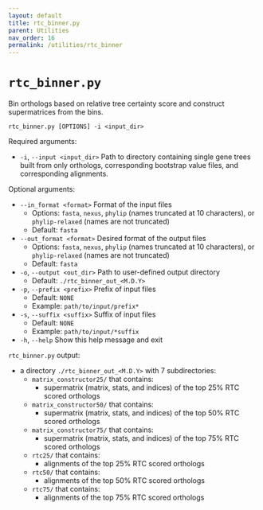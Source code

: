 ```yaml
---
layout: default
title: rtc_binner.py
parent: Utilities
nav_order: 16
permalink: /utilities/rtc_binner
---
```


# `rtc_binner.py`

Bin orthologs based on relative tree certainty score and construct supermatrices from the bins.

`rtc_binner.py [OPTIONS] -i <input_dir>`

Required arguments:
- `-i`, `--input <input_dir>` Path to directory containing single gene trees built from only orthologs, corresponding bootstrap value files, and corresponding alignments.

Optional arguments:
- `--in_format <format>` Format of the input files
  - Options: `fasta`, `nexus`, `phylip` (names truncated at 10 characters), or `phylip-relaxed` (names are not truncated)
  - Default: `fasta`
- `--out_format <format>` Desired format of the output files
  - Options: `fasta`, `nexus`, `phylip` (names truncated at 10 characters), or `phylip-relaxed` (names are not truncated)
  - Default: `fasta`
- `-o`, `--output <out_dir>` Path to user-defined output directory
  - Default: `./rtc_binner_out_<M.D.Y>`
- `-p`, `--prefix <prefix>` Prefix of input files
  - Default: `NONE`
  - Example: `path/to/input/prefix*`
- `-s`, `--suffix <suffix>` Suffix of input files
  - Default: `NONE`
  - Example: `path/to/input/*suffix`
- `-h`, `--help` Show this help message and exit

`rtc_binner.py` output:
- a directory `./rtc_binner_out_<M.D.Y>` with 7 subdirectories:
  - `matrix_constructor25/` that contains:
    - supermatrix (matrix, stats, and indices) of the top 25% RTC scored orthologs
  - `matrix_constructor50/` that contains:
    - supermatrix (matrix, stats, and indices) of the top 50% RTC scored orthologs
  - `matrix_constructor75/` that contains:
    - supermatrix (matrix, stats, and indices) of the top 75% RTC scored orthologs
  - `rtc25/` that contains:
    - alignments of the top 25% RTC scored orthologs
  - `rtc50/` that contains:
    - alignments of the top 50% RTC scored orthologs
  - `rtc75/` that contains:
    - alignments of the top 75% RTC scored orthologs